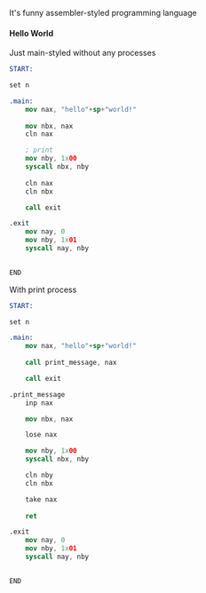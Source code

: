 It's funny assembler-styled programming language

#### Hello World

Just main-styled without any processes

```nasm
START:

set n

.main:
    mov nax, "hello"+sp+"world!"
    
    mov nbx, nax
    cln nax

    ; print
    mov nby, 1x00
    syscall nbx, nby
    
    cln nax
    cln nbx

    call exit

.exit
    mov nay, 0
    mov nby, 1x01
    syscall nay, nby
 

END
```

With print process

```nasm
START:

set n

.main:
    mov nax, "hello"+sp+"world!"
    
    call print_message, nax

    call exit

.print_message
    inp nax

    mov nbx, nax

    lose nax

    mov nby, 1x00
    syscall nbx, nby

    cln nby
    cln nbx

    take nax
    
    ret

.exit
    mov nay, 0
    mov nby, 1x01
    syscall nay, nby
 

END
```